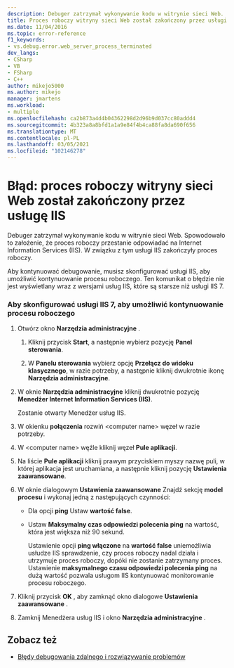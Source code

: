 ```yaml
---
description: Debuger zatrzymał wykonywanie kodu w witrynie sieci Web.
title: Proces roboczy witryny sieci Web został zakończony przez usługi IIS | Microsoft Docs
ms.date: 11/04/2016
ms.topic: error-reference
f1_keywords:
- vs.debug.error.web_server_process_terminated
dev_langs:
- CSharp
- VB
- FSharp
- C++
author: mikejo5000
ms.author: mikejo
manager: jmartens
ms.workload:
- multiple
ms.openlocfilehash: ca2b873a4d4b04362298d2d96b9d037cc80addd4
ms.sourcegitcommit: 4b323a8a8bfd1a1a9e84f4b4ca88fa8da690f656
ms.translationtype: MT
ms.contentlocale: pl-PL
ms.lasthandoff: 03/05/2021
ms.locfileid: "102146278"
---
```

# <a name="error-web-site-worker-process-has-been-terminated-by-iis"></a>Błąd: proces roboczy witryny sieci Web został zakończony przez usługę IIS
Debuger zatrzymał wykonywanie kodu w witrynie sieci Web. Spowodowało to założenie, że proces roboczy przestanie odpowiadać na Internet Information Services (IIS). W związku z tym usługi IIS zakończyły proces roboczy.

 Aby kontynuować debugowanie, musisz skonfigurować usługi IIS, aby umożliwić kontynuowanie procesu roboczego. Ten komunikat o błędzie nie jest wyświetlany wraz z wersjami usług IIS, które są starsze niż usługi IIS 7.

### <a name="to-configure-iis-7-to-allow-the-worker-process-to-continue"></a>Aby skonfigurować usługi IIS 7, aby umożliwić kontynuowanie procesu roboczego

1. Otwórz okno **Narzędzia administracyjne** .

   1. Kliknij przycisk **Start**, a następnie wybierz pozycję **Panel sterowania**.

   2. W **Panelu sterowania** wybierz opcję **Przełącz do widoku klasycznego**, w razie potrzeby, a następnie kliknij dwukrotnie ikonę **Narzędzia administracyjne**.

2. W oknie **Narzędzia administracyjne** kliknij dwukrotnie pozycję **Menedżer Internet Information Services (IIS)**.

    Zostanie otwarty Menedżer usług IIS.

3. W okienku **połączenia** rozwiń \<computer name> węzeł w razie potrzeby.

4. W \<computer name> węźle kliknij węzeł **Pule aplikacji**.

5. Na liście **Pule aplikacji** kliknij prawym przyciskiem myszy nazwę puli, w której aplikacja jest uruchamiana, a następnie kliknij pozycję **Ustawienia zaawansowane**.

6. W oknie dialogowym **Ustawienia zaawansowane** Znajdź sekcję **model procesu** i wykonaj jedną z następujących czynności:

   - Dla opcji **ping** Ustaw **wartość false**.

   - Ustaw **Maksymalny czas odpowiedzi polecenia ping** na wartość, która jest większa niż 90 sekund.

     Ustawienie opcji **ping włączone** na **wartość false** uniemożliwia usłudze IIS sprawdzenie, czy proces roboczy nadal działa i utrzymuje proces roboczy, dopóki nie zostanie zatrzymany proces. Ustawienie **maksymalnego czasu odpowiedzi polecenia ping** na dużą wartość pozwala usługom IIS kontynuować monitorowanie procesu roboczego.

7. Kliknij przycisk **OK** , aby zamknąć okno dialogowe **Ustawienia zaawansowane** .

8. Zamknij Menedżera usług IIS i okno **Narzędzia administracyjne** .

## <a name="see-also"></a>Zobacz też
- [Błędy debugowania zdalnego i rozwiązywanie problemów](../debugger/remote-debugging-errors-and-troubleshooting.md)
